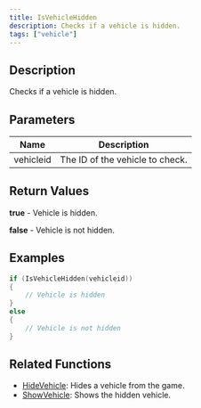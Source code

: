```yaml
---
title: IsVehicleHidden
description: Checks if a vehicle is hidden.
tags: ["vehicle"]
---
```


<VersionWarn version='omp v1.1.0.2612' />

## Description

Checks if a vehicle is hidden.

## Parameters

| Name      | Description                     |
|-----------|---------------------------------|
| vehicleid | The ID of the vehicle to check. |

## Return Values

**true** - Vehicle is hidden.

**false** - Vehicle is not hidden.

## Examples

```c
if (IsVehicleHidden(vehicleid))
{
    // Vehicle is hidden
}
else
{
    // Vehicle is not hidden
}
```

## Related Functions

- [HideVehicle](HideVehicle): Hides a vehicle from the game.
- [ShowVehicle](ShowVehicle): Shows the hidden vehicle.
